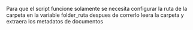 Para que el script funcione solamente se necesita configurar la ruta de la carpeta en la variable folder_ruta despues de correrlo leera la carpeta y extraera los metadatos de 
documentos
